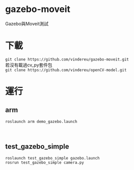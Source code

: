 # gazebo-moveit
Gazebo與Moveit測試

# 下載
`git clone https://github.com/vindereu/gazebo-moveit.git`
<br>
若沒有載過cv_py套件包<br>
`git clone https://github.com/vindereu/openCV-model.git`

# 運行
## arm
`roslaunch arm demo_gazebo.launch`

<br>

## test_gazebo_simple
`roslaunch test_gazebo_simple gazebo.launch`<br>
`rosrun test_gazebo_simple camera.py`
